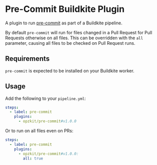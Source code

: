 # Pre-Commit Buildkite Plugin

A plugin to run [pre-commit](https://pre-commit.com/) as part of a Buildkite pipeline.

By default `pre-commit` will run for files changed in a Pull Request for Pull Requests otherwise on all files.
This can be overridden with the `all` parameter, causing all files to be checked on Pull Request runs.

## Requirements

`pre-commit` is expected to be installed on your Buildkite worker.

## Usage

Add the following to your `pipeline.yml`:
<!--x-release-please-start-version-->
```yaml
steps:
  - label: pre-commit
    plugins:
      - opzkit/pre-commit#v1.0.0
```

Or to run on all files even on PRs:

```yaml
steps:
  - label: pre-commit
    plugins:
      - opzkit/pre-commit#v1.0.0:
        all: true
```
<!-- x-release-please-end-->
